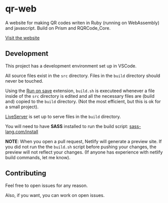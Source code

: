 # qr-web
A website for making QR codes writen in Ruby (running on WebAssembly) and javascript. Build on Prism and RQRCode_Core.

[Visit the website](https://qr.jonaseveraert.be)

## Development
This project has a development environment set up in VSCode.

All source files exist in the `src` directory. Files in the `build` directory should never be touched.

Using the [Run on save](https://marketplace.visualstudio.com/items?itemName=emeraldwalk.RunOnSave) extension, `build.sh` is executeed whenever a file inside of the `src` directory is edited and all the necessary files are (build and) copied to the `build` directory. (Not the most efficient, but this is ok for a small project).

[LiveServer](https://marketplace.visualstudio.com/items?itemName=ritwickdey.LiveServer) is set up to serve files in the `build` directory. 

You will need to have **SASS** installed to run the build script: [sass-lang.com/install](https://sass-lang.com/install)

**NOTE**: When you open a pull request, Netlify will generate a preview site. If you did not run the the `build.sh` script before pushing your changes, the preview will not reflect your changes. (If anyone has experience with netlify build commands, let me know).

## Contributing
Feel free to open issues for any reason.

Also, if you want, you can work on open issues.

